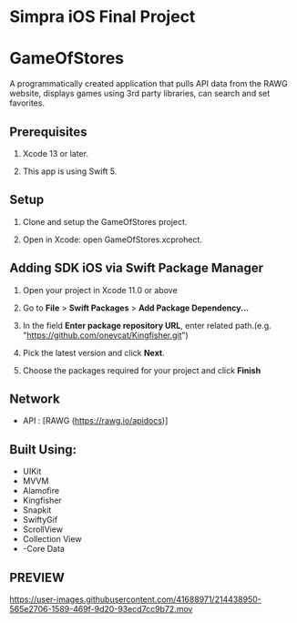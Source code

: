 # Simpra iOS Final Project

# GameOfStores
A programmatically created application that pulls API data from the RAWG website, displays games using 3rd party libraries, can search and set favorites. 

## Prerequisites

1. Xcode 13 or later.

2. This app is using Swift 5.

## Setup

1. Clone and setup the GameOfStores project.

2. Open in Xcode: open GameOfStores.xcprohect.

## Adding SDK iOS via Swift Package Manager

1. Open your project in Xcode 11.0 or above

2. Go to **File** > **Swift Packages** > **Add Package Dependency...**

3. In the field **Enter package repository URL**, enter related path.(e.g. "https://github.com/onevcat/Kingfisher.git")

4. Pick the latest version and click **Next**.

5. Choose the packages required for your project and click **Finish**

## Network

- API : [RAWG (https://rawg.io/apidocs)]

## Built Using:
- UIKit
- MVVM
- Alamofire
- Kingfisher
- Snapkit
- SwiftyGif
- ScrollView
- Collection View
- -Core Data


## PREVIEW

https://user-images.githubusercontent.com/41688971/214438950-565e2706-1589-469f-9d20-93ecd7cc9b72.mov

